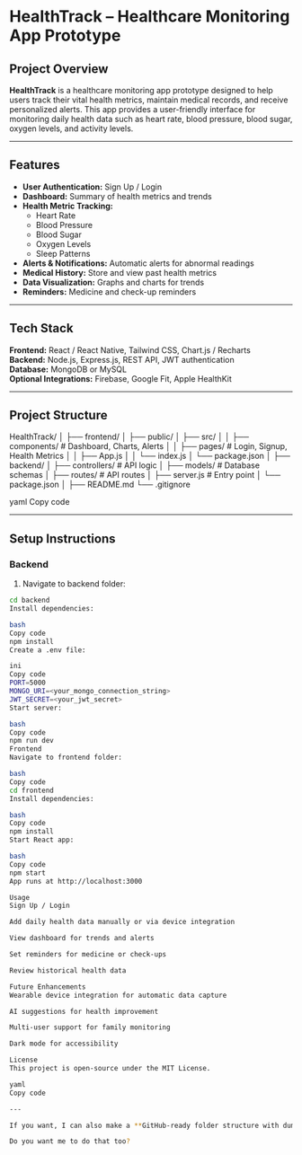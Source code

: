 # HealthTrack – Healthcare Monitoring App Prototype

## Project Overview
**HealthTrack** is a healthcare monitoring app prototype designed to help users track their vital health metrics, maintain medical records, and receive personalized alerts. This app provides a user-friendly interface for monitoring daily health data such as heart rate, blood pressure, blood sugar, oxygen levels, and activity levels.

---

## Features
- **User Authentication:** Sign Up / Login
- **Dashboard:** Summary of health metrics and trends
- **Health Metric Tracking:**
  - Heart Rate
  - Blood Pressure
  - Blood Sugar
  - Oxygen Levels
  - Sleep Patterns
- **Alerts & Notifications:** Automatic alerts for abnormal readings
- **Medical History:** Store and view past health metrics
- **Data Visualization:** Graphs and charts for trends
- **Reminders:** Medicine and check-up reminders

---

## Tech Stack
**Frontend:** React / React Native, Tailwind CSS, Chart.js / Recharts  
**Backend:** Node.js, Express.js, REST API, JWT authentication  
**Database:** MongoDB or MySQL  
**Optional Integrations:** Firebase, Google Fit, Apple HealthKit  

---

## Project Structure
HealthTrack/
│
├── frontend/
│ ├── public/
│ ├── src/
│ │ ├── components/ # Dashboard, Charts, Alerts
│ │ ├── pages/ # Login, Signup, Health Metrics
│ │ ├── App.js
│ │ └── index.js
│ └── package.json
│
├── backend/
│ ├── controllers/ # API logic
│ ├── models/ # Database schemas
│ ├── routes/ # API routes
│ ├── server.js # Entry point
│ └── package.json
│
├── README.md
└── .gitignore

yaml
Copy code

---

## Setup Instructions

### Backend
1. Navigate to backend folder:
```bash
cd backend
Install dependencies:

bash
Copy code
npm install
Create a .env file:

ini
Copy code
PORT=5000
MONGO_URI=<your_mongo_connection_string>
JWT_SECRET=<your_jwt_secret>
Start server:

bash
Copy code
npm run dev
Frontend
Navigate to frontend folder:

bash
Copy code
cd frontend
Install dependencies:

bash
Copy code
npm install
Start React app:

bash
Copy code
npm start
App runs at http://localhost:3000

Usage
Sign Up / Login

Add daily health data manually or via device integration

View dashboard for trends and alerts

Set reminders for medicine or check-ups

Review historical health data

Future Enhancements
Wearable device integration for automatic data capture

AI suggestions for health improvement

Multi-user support for family monitoring

Dark mode for accessibility

License
This project is open-source under the MIT License.

yaml
Copy code

---

If you want, I can also make a **GitHub-ready folder structure with dummy code** so you can directly push the repo and it’s fully runnable.  

Do you want me to do that too?

